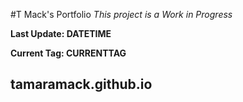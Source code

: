 #T Mack's Portfolio
_This project is a Work in Progress_

**Last Update: DATETIME**

**Current Tag: CURRENTTAG**
## tamaramack.github.io
